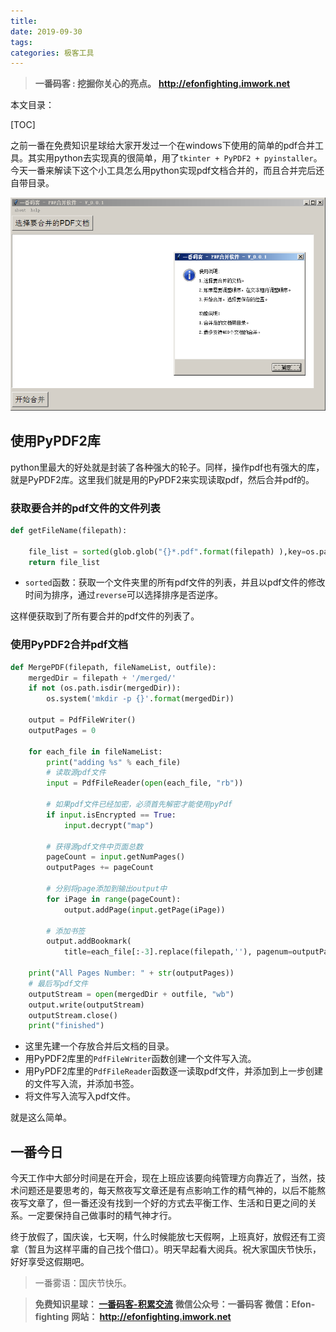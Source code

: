 ```yaml
---
title: 
date: 2019-09-30
tags: 
categories: 极客工具
---
```


> **一番码客 : 挖掘你关心的亮点。**
> **http://efonfighting.imwork.net**

本文目录：

[TOC]

之前一番在免费知识星球给大家开发过一个在windows下使用的简单的pdf合并工具。其实用python去实现真的很简单，用了`tkinter + PyPDF2 + pyinstaller`。今天一番来解读下这个小工具怎么用python实现pdf文档合并的，而且合并完后还自带目录。

![](2019-09-30-python实现pdf文档合并/pdf01.png)

<!--more-->

## 使用PyPDF2库

python里最大的好处就是封装了各种强大的轮子。同样，操作pdf也有强大的库，就是PyPDF2库。这里我们就是用的PyPDF2来实现读取pdf，然后合并pdf的。

### 获取要合并的pdf文件的文件列表

```python
def getFileName(filepath):

    file_list = sorted(glob.glob("{}*.pdf".format(filepath) ),key=os.path.getmtime, reverse=False)
    return file_list
```

* `sorted`函数：获取一个文件夹里的所有pdf文件的列表，并且以pdf文件的修改时间为排序，通过`reverse`可以选择排序是否逆序。

这样便获取到了所有要合并的pdf文件的列表了。

### 使用PyPDF2合并pdf文档

```python
def MergePDF(filepath, fileNameList, outfile):
    mergedDir = filepath + '/merged/'
    if not (os.path.isdir(mergedDir)):
        os.system('mkdir -p {}'.format(mergedDir))

    output = PdfFileWriter()
    outputPages = 0

    for each_file in fileNameList:
        print("adding %s" % each_file)
        # 读取源pdf文件
        input = PdfFileReader(open(each_file, "rb"))

        # 如果pdf文件已经加密，必须首先解密才能使用pyPdf
        if input.isEncrypted == True:
            input.decrypt("map")

        # 获得源pdf文件中页面总数
        pageCount = input.getNumPages()
        outputPages += pageCount

        # 分别将page添加到输出output中
        for iPage in range(pageCount):
            output.addPage(input.getPage(iPage))

        # 添加书签
        output.addBookmark(
            title=each_file[:-3].replace(filepath,''), pagenum=outputPages - pageCount)

    print("All Pages Number: " + str(outputPages))
    # 最后写pdf文件
    outputStream = open(mergedDir + outfile, "wb")
    output.write(outputStream)
    outputStream.close()
    print("finished")
```

* 这里先建一个存放合并后文档的目录。
* 用PyPDF2库里的`PdfFileWriter`函数创建一个文件写入流。
* 用PyPDF2库里的`PdfFileReader`函数逐一读取pdf文件，并添加到上一步创建的文件写入流，并添加书签。
* 将文件写入流写入pdf文件。

就是这么简单。

## 一番今日

今天工作中大部分时间是在开会，现在上班应该要向纯管理方向靠近了，当然，技术问题还是要思考的，每天熬夜写文章还是有点影响工作的精气神的，以后不能熬夜写文章了，但一番还没有找到一个好的方式去平衡工作、生活和日更之间的关系。一定要保持自己做事时的精气神才行。

终于放假了，国庆诶，七天啊，什么时候能放七天假啊，上班真好，放假还有工资拿（暂且为这样平庸的自己找个借口）。明天早起看大阅兵。祝大家国庆节快乐，好好享受这假期吧。

> 一番雾语：国庆节快乐。



> **免费知识星球： [一番码客-积累交流]([wwww](https://t.zsxq.com/NRVBURr))**
> **微信公众号：一番码客**
> **微信：Efon-fighting**
> **网站： http://efonfighting.imwork.net**
